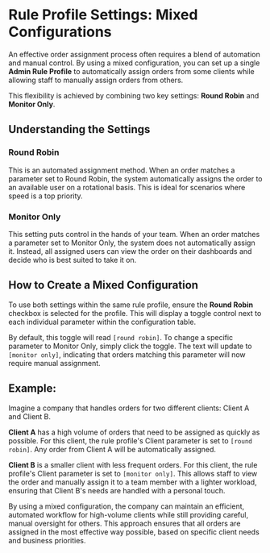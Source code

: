 # Rule Profile Settings: Mixed Configurations

An effective order assignment process often requires a blend of automation and manual control. By using a mixed configuration, you can set up a single **Admin Rule Profile** to automatically assign orders from some clients while allowing staff to manually assign orders from others.

This flexibility is achieved by combining two key settings: **Round Robin** and **Monitor Only**.

## Understanding the Settings

### Round Robin

This is an automated assignment method. When an order matches a parameter set to Round Robin, the system automatically assigns the order to an available user on a rotational basis. This is ideal for scenarios where speed is a top priority.

### Monitor Only

This setting puts control in the hands of your team. When an order matches a parameter set to Monitor Only, the system does not automatically assign it. Instead, all assigned users can view the order on their dashboards and decide who is best suited to take it on.

## How to Create a Mixed Configuration

To use both settings within the same rule profile, ensure the **Round Robin** checkbox is selected for the profile. This will display a toggle control next to each individual parameter within the configuration table.

By default, this toggle will read `[round robin]`. To change a specific parameter to Monitor Only, simply click the toggle. The text will update to `[monitor only]`, indicating that orders matching this parameter will now require manual assignment.

## Example:

Imagine a company that handles orders for two different clients: Client A and Client B.

**Client A** has a high volume of orders that need to be assigned as quickly as possible. For this client, the rule profile's Client parameter is set to `[round robin]`. Any order from Client A will be automatically assigned.

**Client B** is a smaller client with less frequent orders. For this client, the rule profile's Client parameter is set to `[monitor only]`. This allows staff to view the order and manually assign it to a team member with a lighter workload, ensuring that Client B's needs are handled with a personal touch.

By using a mixed configuration, the company can maintain an efficient, automated workflow for high-volume clients while still providing careful, manual oversight for others. This approach ensures that all orders are assigned in the most effective way possible, based on specific client needs and business priorities.
